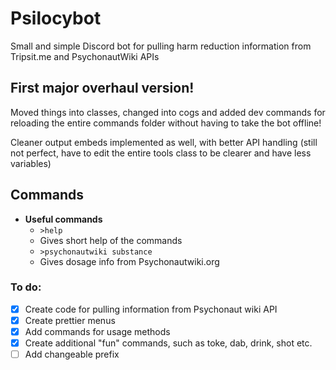 # Psilocybot
Small and simple Discord bot for pulling harm reduction information from Tripsit.me and PsychonautWiki APIs

## First major overhaul version!
Moved things into classes, changed into cogs and added dev commands for reloading the entire commands folder without having to take the bot offline!

Cleaner output embeds implemented as well, with better API handling (still not perfect, have to edit the entire tools class to be clearer and have less variables)


## Commands
* **Useful commands**
  * `>help`
  * Gives short help of the commands
  * `>psychonautwiki substance`
  * Gives dosage info from Psychonautwiki.org

### To do:
- [x] Create code for pulling information from Psychonaut wiki API
- [x] Create prettier menus
- [x] Add commands for usage methods
- [x] Create additional "fun" commands, such as toke, dab, drink, shot etc.
- [ ] Add changeable prefix

